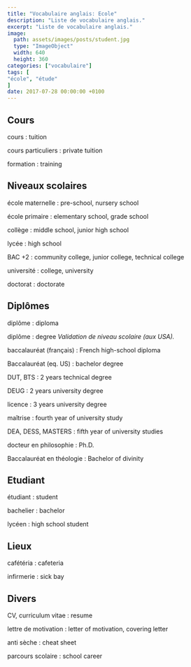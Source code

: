 ```yaml
---
title: "Vocabulaire anglais: Ecole"
description: "Liste de vocabulaire anglais."
excerpt: "Liste de vocabulaire anglais."
image:
  path: assets/images/posts/student.jpg
  type: "ImageObject"
  width: 640
  height: 360
categories: ["vocabulaire"]
tags: [
"école", "étude"
]
date: 2017-07-28 00:00:00 +0100
---
```


## Cours

cours
: tuition

cours particuliers
: private tuition

formation
: training


## Niveaux scolaires

école maternelle
: pre-school, nursery school

école primaire
: elementary school, grade school

collège
: middle school, junior high school

lycée
: high school

BAC +2
: community college, junior college, technical college

université
: college, university

doctorat
: doctorate


## Diplômes

diplôme
: diploma

diplôme
: degree
*Validation de niveau scolaire (aux USA).*

baccalauréat (français)
: French high-school diploma

Baccalauréat (eq. US)
: bachelor degree

DUT, BTS
: 2 years technical degree

DEUG
: 2 years university degree

licence
: 3 years university degree

maîtrise
: fourth year of university study

DEA, DESS, MASTERS
: fifth year of university studies

docteur en philosophie
: Ph.D.

Baccalauréat en théologie
: Bachelor of divinity


## Etudiant

étudiant
: student

bachelier
: bachelor

lycéen
: high school student


## Lieux

cafétéria
: cafeteria

infirmerie
: sick bay


## Divers

CV, curriculum vitae
: resume

lettre de motivation
: letter of motivation, covering letter

anti sèche
: cheat sheet

parcours scolaire
: school career
